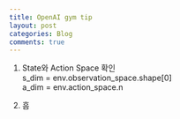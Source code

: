 ```yaml
---
title: OpenAI gym tip
layout: post
categories: Blog
comments: true
---
```


1. State와 Action Space 확인  
s_dim = env.observation_space.shape[0]  
a_dim = env.action_space.n

2. 흠
